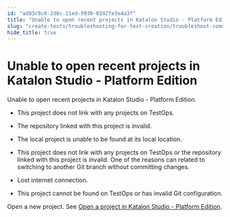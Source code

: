 ```yaml
---
id: "ad83c9c0-2d8c-11ed-9930-0242fe3e4a3f"
title: "Unable to open recent projects in Katalon Studio - Platform Edition"
slug: "create-tests/troubleshooting-for-test-creation/troubleshoot-common-exceptions/unable-to-open-recent-projects-in-katalon-studio---platform-edition"
hide_title: true
---
```


# <a id="troubleshooting-2074" class="anchor_top_offset"/><a id="ariaid-title1" class="anchor_top_offset"/>Unable to open recent projects in Katalon Studio - Platform Edition

<section xmlns="http://www.w3.org/1999/xhtml" className="section condition"><p className="p">Unable to open recent projects in Katalon Studio - Platform Edition. </p></section> 
<div xmlns="http://www.w3.org/1999/xhtml" className="bodydiv troubleSolution"><section className="section cause"><div className="p"><ul className="ul"><li className="li"><p className="p">This project does not link with any projects on TestOps.</p></li><li className="li"><p className="p">The repository linked with this project is invalid.</p></li><li className="li"><p className="p">The local project is unable to be found at its local location.</p></li><li className="li"><p className="p">This project does not link with any projects on TestOps or the repository linked with this project is invalid. One of the reasons can related to switching to another Git branch without committing changes. </p></li><li className="li"><p className="p">Lost internet connection.</p></li><li className="li"><p className="p">This project cannot be found on TestOps or has invalid Git configuration.</p></li></ul></div></section><section className="section remedy"><div className="li step p"><span className="ph cmd">Open a new project. See <a className="xref" href="/docs/create-tests/manage-projects/manage-test-projects/open-a-test-project-in-katalon-studio---platform-edition#task-8931">Open a project in Katalon Studio - Platform Edition</a>.</span></div></section></div>
